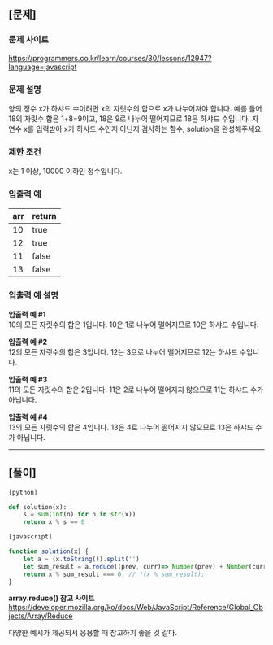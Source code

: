 ## [문제]
### 문제 사이트
https://programmers.co.kr/learn/courses/30/lessons/12947?language=javascript

### 문제 설명
양의 정수 x가 하샤드 수이려면 x의 자릿수의 합으로 x가 나누어져야 합니다. 예를 들어 18의 자릿수 합은 1+8=9이고, 18은 9로 나누어 떨어지므로 18은 하샤드 수입니다. 자연수 x를 입력받아 x가 하샤드 수인지 아닌지 검사하는 함수, solution을 완성해주세요.

### 제한 조건
x는 1 이상, 10000 이하인 정수입니다.

### 입출력 예
|arr|return|
|--|--|
|10|true|
|12|true|
|11|false|
|13|false|

### 입출력 예 설명
**입출력 예 #1**  
10의 모든 자릿수의 합은 1입니다. 10은 1로 나누어 떨어지므로 10은 하샤드 수입니다.

**입출력 예 #2**  
12의 모든 자릿수의 합은 3입니다. 12는 3으로 나누어 떨어지므로 12는 하샤드 수입니다.

**입출력 예 #3**  
11의 모든 자릿수의 합은 2입니다. 11은 2로 나누어 떨어지지 않으므로 11는 하샤드 수가 아닙니다.

**입출력 예 #4**  
13의 모든 자릿수의 합은 4입니다. 13은 4로 나누어 떨어지지 않으므로 13은 하샤드 수가 아닙니다.

---
  
## [풀이]

```python
[python]

def solution(x):
    s = sum(int(n) for n in str(x))
    return x % s == 0
```


```javascript
[javascript]

function solution(x) {
    let a = (x.toString()).split('')
    let sum_result = a.reduce((prev, curr)=> Number(prev) + Number(curr), 0);
    return x % sum_result === 0; // !(x % sum_result);
}
```

**array.reduce() 참고 사이트**
https://developer.mozilla.org/ko/docs/Web/JavaScript/Reference/Global_Objects/Array/Reduce  

다양한 예시가 제공되서 응용할 때 참고하기 좋을 것 같다.